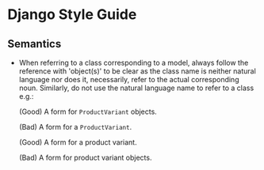 # Django Style Guide

## Semantics

- When referring to a class corresponding to a model, always follow the
  reference with 'object(s)' to be clear as the class name is neither natural
  language nor does it, necessarily, refer to the actual corresponding noun.
  Similarly, do not use the natural language name to refer to a class e.g.:

  (Good) A form for `ProductVariant` objects.

  (Bad) A form for a `ProductVariant`.

  (Good) A form for a product variant.

  (Bad) A form for product variant objects.

